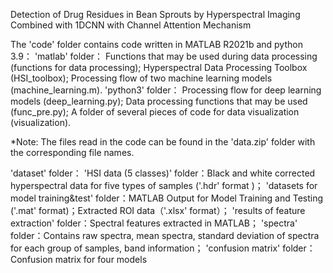 Detection of Drug Residues in Bean Sprouts by Hyperspectral Imaging Combined with 1DCNN with Channel Attention Mechanism

The 'code' folder contains code written in MATLAB R2021b and python 3.9：
	'matlab' folder：
 		Functions that may be used during data processing (functions for data processing);
   		Hyperspectral Data Processing Toolbox (HSI_toolbox);
     		Processing flow of two machine learning models (machine_learning.m).
	'python3' folder：
 		Processing flow for deep learning models (deep_learning.py);
   		Data processing functions that may be used (func_pre.py);
     		A folder of several pieces of code for data visualization (visualization).

*Note: The files read in the code can be found in the 'data.zip' folder with the corresponding file names.

'dataset' folder：
	'HSI data (5 classes)' folder：Black and white corrected hyperspectral data for five types of samples ('.hdr' format )；
	'datasets for model training&test' folder：MATLAB Output for Model Training and Testing ('.mat' format)；Extracted ROI data（'.xlsx' format）；
	'results of feature extraction' folder：Spectral features extracted in MATLAB；
	'spectra' folder：Contains raw spectra, mean spectra, standard deviation of spectra for each group of samples, band information；
	'confusion matrix' folder：Confusion matrix for four models
